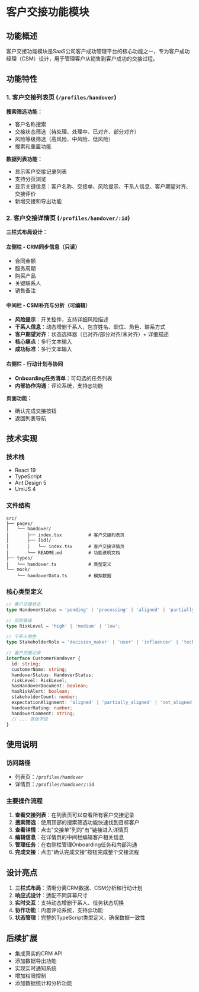 # 客户交接功能模块

## 功能概述

客户交接功能模块是SaaS公司客户成功管理平台的核心功能之一，专为客户成功经理（CSM）设计，用于管理客户从销售到客户成功的交接过程。

## 功能特性

### 1. 客户交接列表页 (`/profiles/handover`)

**搜索筛选功能：**
- 客户名称搜索
- 交接状态筛选（待处理、处理中、已对齐、部分对齐）
- 风险等级筛选（高风险、中风险、低风险）
- 搜索和重置功能

**数据列表功能：**
- 显示客户交接记录列表
- 支持分页浏览
- 显示关键信息：客户名称、交接单、风险提示、干系人信息、客户期望对齐、交接评价
- 新增交接和导出功能

### 2. 客户交接详情页 (`/profiles/handover/:id`)

**三栏式布局设计：**

#### 左侧栏 - CRM同步信息（只读）
- 合同金额
- 服务周期
- 购买产品
- 关键联系人
- 销售备注

#### 中间栏 - CSM补充与分析（可编辑）
- **风险提示**：开关控件，支持详细风险描述
- **干系人信息**：动态增删干系人，包含姓名、职位、角色、联系方式
- **客户期望对齐**：状态选择器（已对齐/部分对齐/未对齐）+ 详细描述
- **核心痛点**：多行文本输入
- **成功标准**：多行文本输入

#### 右侧栏 - 行动计划与协同
- **Onboarding任务清单**：可勾选的任务列表
- **内部协作沟通**：评论系统，支持@功能

**页面功能：**
- 确认完成交接按钮
- 返回列表导航

## 技术实现

### 技术栈
- React 19
- TypeScript
- Ant Design 5
- UmiJS 4

### 文件结构
```
src/
├── pages/
│   └── handover/
│       ├── index.tsx          # 客户交接列表页
│       ├── [id]/
│       │   └── index.tsx      # 客户交接详情页
│       └── README.md          # 功能说明文档
├── types/
│   └── handover.ts            # 类型定义
└── mock/
    └── handoverData.ts        # 模拟数据
```

### 核心类型定义

```typescript
// 客户交接状态
type HandoverStatus = 'pending' | 'processing' | 'aligned' | 'partially_aligned';

// 风险等级
type RiskLevel = 'high' | 'medium' | 'low';

// 干系人角色
type StakeholderRole = 'decision_maker' | 'user' | 'influencer' | 'technical_contact';

// 客户交接记录
interface CustomerHandover {
  id: string;
  customerName: string;
  handoverStatus: HandoverStatus;
  riskLevel: RiskLevel;
  hasHandoverDocument: boolean;
  hasRiskAlert: boolean;
  stakeholderCount: number;
  expectationAlignment: 'aligned' | 'partially_aligned' | 'not_aligned';
  handoverRating: number;
  handoverComment: string;
  // ... 其他字段
}
```

## 使用说明

### 访问路径
- 列表页：`/profiles/handover`
- 详情页：`/profiles/handover/:id`

### 主要操作流程
1. **查看交接列表**：在列表页可以查看所有客户交接记录
2. **搜索筛选**：使用顶部的搜索筛选功能快速找到目标客户
3. **查看详情**：点击"交接单"列的"有"链接进入详情页
4. **编辑信息**：在详情页的中间栏编辑客户相关信息
5. **管理任务**：在右侧栏管理Onboarding任务和内部沟通
6. **完成交接**：点击"确认完成交接"按钮完成整个交接流程

## 设计亮点

1. **三栏式布局**：清晰分离CRM数据、CSM分析和行动计划
2. **响应式设计**：适配不同屏幕尺寸
3. **实时交互**：支持动态增删干系人、任务状态切换
4. **协作功能**：内置评论系统，支持@功能
5. **状态管理**：完整的TypeScript类型定义，确保数据一致性

## 后续扩展

- 集成真实的CRM API
- 添加数据导出功能
- 实现实时通知系统
- 增加权限控制
- 添加数据统计和分析功能
